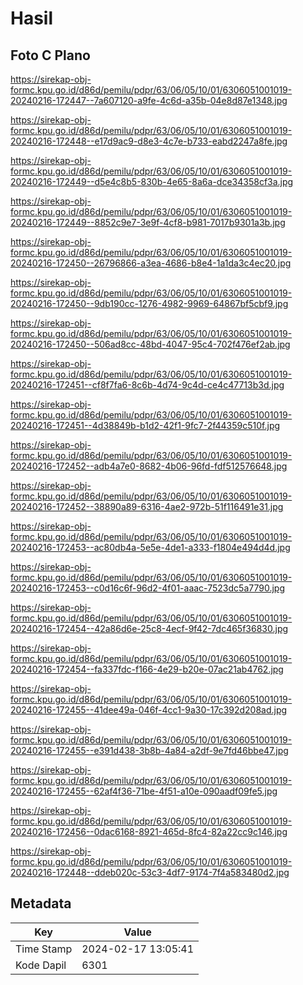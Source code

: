 # Hasil

## Foto C Plano

https://sirekap-obj-formc.kpu.go.id/d86d/pemilu/pdpr/63/06/05/10/01/6306051001019-20240216-172447--7a607120-a9fe-4c6d-a35b-04e8d87e1348.jpg

https://sirekap-obj-formc.kpu.go.id/d86d/pemilu/pdpr/63/06/05/10/01/6306051001019-20240216-172448--e17d9ac9-d8e3-4c7e-b733-eabd2247a8fe.jpg

https://sirekap-obj-formc.kpu.go.id/d86d/pemilu/pdpr/63/06/05/10/01/6306051001019-20240216-172449--d5e4c8b5-830b-4e65-8a6a-dce34358cf3a.jpg

https://sirekap-obj-formc.kpu.go.id/d86d/pemilu/pdpr/63/06/05/10/01/6306051001019-20240216-172449--8852c9e7-3e9f-4cf8-b981-7017b9301a3b.jpg

https://sirekap-obj-formc.kpu.go.id/d86d/pemilu/pdpr/63/06/05/10/01/6306051001019-20240216-172450--26796866-a3ea-4686-b8e4-1a1da3c4ec20.jpg

https://sirekap-obj-formc.kpu.go.id/d86d/pemilu/pdpr/63/06/05/10/01/6306051001019-20240216-172450--9db190cc-1276-4982-9969-64867bf5cbf9.jpg

https://sirekap-obj-formc.kpu.go.id/d86d/pemilu/pdpr/63/06/05/10/01/6306051001019-20240216-172450--506ad8cc-48bd-4047-95c4-702f476ef2ab.jpg

https://sirekap-obj-formc.kpu.go.id/d86d/pemilu/pdpr/63/06/05/10/01/6306051001019-20240216-172451--cf8f7fa6-8c6b-4d74-9c4d-ce4c47713b3d.jpg

https://sirekap-obj-formc.kpu.go.id/d86d/pemilu/pdpr/63/06/05/10/01/6306051001019-20240216-172451--4d38849b-b1d2-42f1-9fc7-2f44359c510f.jpg

https://sirekap-obj-formc.kpu.go.id/d86d/pemilu/pdpr/63/06/05/10/01/6306051001019-20240216-172452--adb4a7e0-8682-4b06-96fd-fdf512576648.jpg

https://sirekap-obj-formc.kpu.go.id/d86d/pemilu/pdpr/63/06/05/10/01/6306051001019-20240216-172452--38890a89-6316-4ae2-972b-51f116491e31.jpg

https://sirekap-obj-formc.kpu.go.id/d86d/pemilu/pdpr/63/06/05/10/01/6306051001019-20240216-172453--ac80db4a-5e5e-4de1-a333-f1804e494d4d.jpg

https://sirekap-obj-formc.kpu.go.id/d86d/pemilu/pdpr/63/06/05/10/01/6306051001019-20240216-172453--c0d16c6f-96d2-4f01-aaac-7523dc5a7790.jpg

https://sirekap-obj-formc.kpu.go.id/d86d/pemilu/pdpr/63/06/05/10/01/6306051001019-20240216-172454--42a86d6e-25c8-4ecf-9f42-7dc465f36830.jpg

https://sirekap-obj-formc.kpu.go.id/d86d/pemilu/pdpr/63/06/05/10/01/6306051001019-20240216-172454--fa337fdc-f166-4e29-b20e-07ac21ab4762.jpg

https://sirekap-obj-formc.kpu.go.id/d86d/pemilu/pdpr/63/06/05/10/01/6306051001019-20240216-172455--41dee49a-046f-4cc1-9a30-17c392d208ad.jpg

https://sirekap-obj-formc.kpu.go.id/d86d/pemilu/pdpr/63/06/05/10/01/6306051001019-20240216-172455--e391d438-3b8b-4a84-a2df-9e7fd46bbe47.jpg

https://sirekap-obj-formc.kpu.go.id/d86d/pemilu/pdpr/63/06/05/10/01/6306051001019-20240216-172455--62af4f36-71be-4f51-a10e-090aadf09fe5.jpg

https://sirekap-obj-formc.kpu.go.id/d86d/pemilu/pdpr/63/06/05/10/01/6306051001019-20240216-172456--0dac6168-8921-465d-8fc4-82a22cc9c146.jpg

https://sirekap-obj-formc.kpu.go.id/d86d/pemilu/pdpr/63/06/05/10/01/6306051001019-20240216-172448--ddeb020c-53c3-4df7-9174-7f4a583480d2.jpg


## Metadata

| Key        | Value               |
| ---------- | ------------------- |
| Time Stamp | 2024-02-17 13:05:41 |
| Kode Dapil | 6301                |



